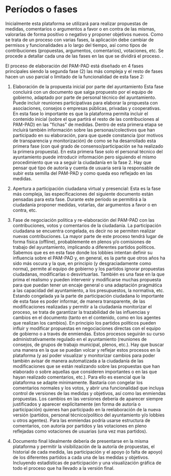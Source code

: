# Períodos o fases

Inicialmente esta plataforma se utilizará para realizar propuestas de medidas, comentarios o argumentos a favor o en contra de las mismas, valorarlas de forma positivo o negativo y proponer objetivos nuevos. Como se trata de un proceso con varias fases, la aplicación debe cambiar de permisos y funcionalidades a lo largo del tiempo, así como tipos de contribuciones (propuestas, argumentos, comentarios), votaciones, etc. Se procede a detallar cada una de las fases en las que se dividirá el proceso. .

El proceso de elaboración del PAM-PAD está diseñado en 4 fases principales siendo la segunda fase (2) las más compleja y el resto de fases hacen un uso parcial o limitado de la funcionalidad de esta fase 2:

1. Elaboración de la propuesta inicial por parte del ayuntamiento 
Esta fase concluirá con un documento que salga propuesto por el equipo de gobierno, adaptado por parte de personal técnico del ayuntamiento. Puede incluir reuniones participativas para elaborar la propuesta con asociaciones, consejos o empresas públicas, privadas y cooperativas. En esta fase lo importante es que la plataforma permita incluir el contenido inicial (sobre el que partirá el resto de las contribuciones al PAM-PAD) en las "fichas" de medidas. 
Dentro de esta primera etapa se incluirá también información sobre las personas/colectivos que han participado en su elaboración, para que quede constancia (por motivos de transparencia y monitorización) de como se ha desarrollado esta primera fase (con qué grado de consenso/participación se ha realizado la primera propuesta). 
En esta primera fase solo el personal técnico del ayuntamiento puede introducir información pero siguiendo el mismo procedimiento que va a seguir la ciudadanía en la fase 2. Hay que pensar qué tipo de autoría y cuenta de usuaria será la responsable de subir esta semilla del PAM-PAD y como queda eso reflejado en las medidas.

2. Apertura a participación ciudadana virtual y presencial: 
Esta es la fase más compleja, las especificaciones del siguiente documento están pensadas para esta fase. Durante este período se permitirá a la ciudadanía proponer medidas, votarlas, dar argumentos a favor o en contra, etc. 

3. Fase de negociación política y re-elaboración del PAM-PAD con las contribuciones, votos y comentarios de la ciudadanía. 
La participación ciudadana se encuentra congelada, es decir no se permiten realizar nuevas contribuciones. 
La mayor parte de este proceso tendrá lugar de forma física (offline), probablemente en plenos y/o comisiones de trabajo del ayuntamiento, implicando a diferentes partidos políticos. Sabemos que es en esta fase donde los lobbies intentan definir su influencia sobre el PAM-PAD y, en general, es la parte que otros años ha sido más oscura y la que, en principio (y desgraciadamente como norma), permite al equipo de gobierno y los partidos ignorar propuestas ciudadanas, modificarlas o desvirtuarlas. También es una fase en la que prima el realismo y pueden intervenir y modificarse muchas propuesta para que puedan tener un encaje general o una adaptación pragmática a las capacidad del ayuntamiento, a los presupuestos, la normativa, etc.  
Estando congelada ya la parte de participación ciudadana lo importante de esta fase es poder informar, de manera transparente, de las modificaciones realizadas y permitir a la ciudadanía monitorizar el proceso, se trata de garantizar la trazabilidad de las influencias y cambios en el documento (tanto en el contenido, como en los agentes que realizan los cambios). En principio los partidos políticos pueden influir y modificar propuestas en negociaciones directas con el equipo de gobierno o a través de enmiendas. Estos procesos seguirán su curso administrativamente regulado en el ayuntamiento (reuniones de consejos, de grupos de trabajo municipal, plenos, etc.).
Hay que buscar una manera en la que se puedan volcar y reflejar estos procesos en la plataforma (y así poder visualizar y monitorizar cambios para poder también avisar de manera automatizada a la ciudadanía de las modificaciones que se están realizando sobre las propuestas que han elaborado o sobre aquellas que consideren importantes o en las que hayan realizado comentarios, etc.). Para ello es esencial que la plataforma se adapte mínimamente. Bastaría con congelar los comentarios normales y los votos, y abrir una funcionalidad que incluya control de versiones de las medidas y objetivos, así como las enmiendas propuestas. Los cambios en las versiones debería de aparecer siempre justificados y aparecer explícitamente (en forma de autoría o participación) quienes han participado en la reelaboración de la nueva versión (partidos, personal técnico/político del ayuntamiento y/o lobbies u otros agentes). Para las enmiendas podría usarse estructura de comentarios, con autoría por partidos y las votaciones en pleno reflejadas como votaciones de usuarias (una vez mas partidos).

4. Documento final
Idealmente debería de presentarse en la misma plataforma y permitir la visibilización de la autoría de propuestas, el historial de cada medida, las participación y el apoyo (o falta de apoyo) de los diferentes partidos a cada una de las medidas y objetivos. Incluyendo estadísticas de participación y una visualización gráfica de todo el proceso que ha llevado a la versión final. 
